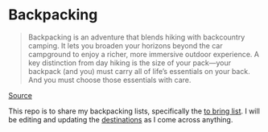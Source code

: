 # Backpacking

> Backpacking is an adventure that blends hiking with backcountry camping. It lets you broaden your horizons beyond the car campground to enjoy a richer, more immersive outdoor experience. A key distinction from day hiking is the size of your pack—your backpack (and you) must carry all of life’s essentials on your back. And you must choose those essentials with care.

[Source](https://www.rei.com/learn/expert-advice/backpacking-beginners.html)

This repo is to share my backpacking lists, specifically the [to bring list](https://github.com/pomkos/backpacking/blob/master/To%20Bring%20List.md). I will be editing and updating the [destinations](https://github.com/pomkos/backpacking/blob/master/Destinations.md) as I come across anything.
